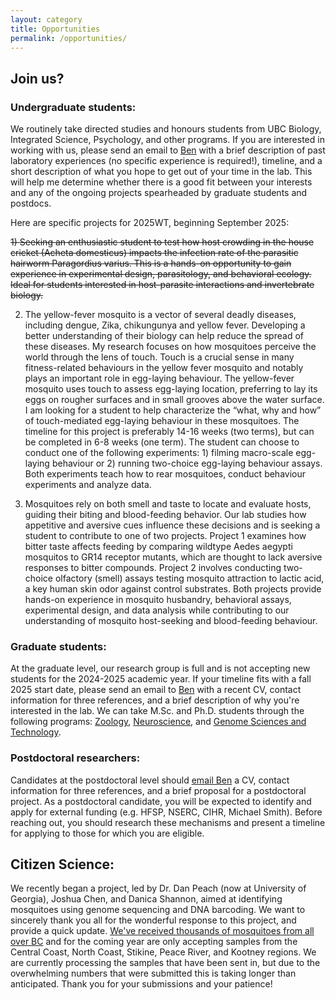 ```yaml
---
layout: category
title: Opportunities
permalink: /opportunities/
---
```


## Join us?

### Undergraduate students:
We routinely take directed studies and honours students from UBC Biology, Integrated Science, Psychology, and other programs. If you are interested in working with us, please send an email to [Ben](mailto:ben.matthews@zoology.ubc.ca) with a brief description of past laboratory experiences (no specific experience is required!), timeline, and a short description of what you hope to get out of your time in the lab. This will help me determine whether there is a good fit between your interests and any of the ongoing projects spearheaded by graduate students and postdocs.

Here are specific projects for 2025WT, beginning September 2025:

~~1) Seeking an enthusiastic student to test how host crowding in the house cricket (Acheta domesticus) impacts the infection rate of the parasitic hairworm Paragordius varius. This is a hands-on opportunity to gain experience in experimental design, parasitology, and behavioral ecology. Ideal for students interested in host-parasite interactions and invertebrate biology.~~

2) The yellow-fever mosquito is a vector of several deadly diseases, including dengue, Zika, chikungunya and yellow fever. Developing a better understanding of their biology can help reduce the spread of these diseases. My research focuses on how mosquitoes perceive the world through the lens of touch. Touch is a crucial sense in many fitness-related behaviours in the yellow fever mosquito and notably plays an important role in egg-laying behaviour. The yellow-fever mosquito uses touch to assess egg-laying location, preferring to lay its eggs on rougher surfaces and in small grooves above the water surface.
I am looking for a student to help characterize the “what, why and how” of touch-mediated egg-laying behaviour in these mosquitoes. The timeline for this project is preferably 14-16 weeks (two terms), but can be completed in 6-8 weeks (one term). The student can choose to conduct one of the following experiments: 1) filming macro-scale egg-laying behaviour or 2) running two-choice egg-laying behaviour assays. Both experiments teach how to rear mosquitoes, conduct behaviour experiments and analyze data.

3) Mosquitoes rely on both smell and taste to locate and evaluate hosts, guiding their biting and blood-feeding behavior. Our lab studies how appetitive and aversive cues influence these decisions and is seeking a student to contribute to one of two projects. Project 1 examines how bitter taste affects feeding by comparing wildtype Aedes aegypti mosquitos to GR14 receptor mutants, which are thought to lack aversive responses to bitter compounds. Project 2 involves conducting two-choice olfactory (smell) assays testing mosquito attraction to lactic acid, a key human skin odor against control substrates. Both projects provide hands-on experience in mosquito husbandry, behavioral assays, experimental design, and data analysis while contributing to our understanding of mosquito host-seeking and blood-feeding behaviour.

### Graduate students:

At the graduate level, our research group is full and is not accepting new students for the 2024-2025 academic year. If your timeline fits with a fall 2025 start date, please send an email to [Ben](mailto:ben.matthews@zoology.ubc.ca) with a recent CV, contact information for three references, and a brief description of why you're interested in the lab. We can take M.Sc. and Ph.D. students through the following programs: [Zoology](https://zoology.ubc.ca/graduate-program/prospective-students), [Neuroscience](https://neuroscience.ubc.ca/), and [Genome Sciences and Technology](https://www.msl.ubc.ca/join-us/#gsat).

### Postdoctoral researchers: 
Candidates at the postdoctoral level should [email Ben](mailto:ben.matthews@zoology.ubc.ca) a CV, contact information for three references, and a brief proposal for a postdoctoral project. As a postdoctoral candidate, you will be expected to identify and apply for external funding (e.g. HFSP, NSERC, CIHR, Michael Smith). Before reaching out, you should research these mechanisms and present a timeline for applying to those for which you are eligible.

## Citizen Science:
We recently began a project, led by Dr. Dan Peach (now at University of Georgia), Joshua Chen, and Danica Shannon, aimed at identifying mosquitoes using genome sequencing and DNA barcoding. We want to sincerely thank you all for the wonderful response to this project, and provide a quick update. [We've received thousands of mosquitoes from all over BC](http://mosquitolab.zoology.ubc.ca/assets/whatbitme/) and for the coming year are only accepting samples from the Central Coast, North Coast, Stikine, Peace River, and Kootney regions. We are currently processing the samples that have been sent in, but due to the overwhelming numbers that were submitted this is taking longer than anticipated. Thank you for your submissions and your patience!
